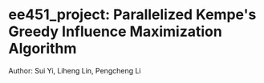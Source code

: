# ee451_project: Parallelized Kempe's Greedy Influence Maximization Algorithm

Author: Sui Yi, Liheng Lin, Pengcheng Li

